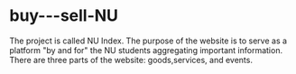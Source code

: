 buy---sell-NU
=============

The project is called NU Index. The purpose of the website is to serve as a platform "by and for" the NU students aggregating important information. There are three parts of the website: goods,services, and events. 

